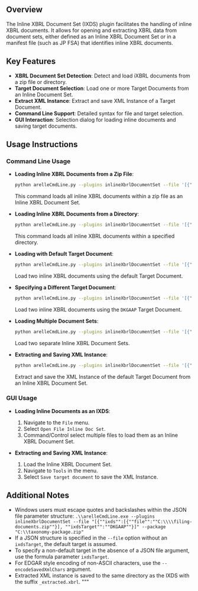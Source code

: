 ## Overview

The Inline XBRL Document Set (IXDS) plugin facilitates the handling of inline XBRL documents.
It allows for opening and extracting XBRL data from document sets, either defined as an Inline XBRL Document Set or in a
manifest file (such as JP FSA) that identifies inline XBRL documents.

## Key Features

- **XBRL Document Set Detection**: Detect and load iXBRL documents from a zip file or directory.
- **Target Document Selection**: Load one or more Target Documents from an Inline Document Set.
- **Extract XML Instance**: Extract and save XML Instance of a Target Document.
- **Command Line Support**: Detailed syntax for file and target selection.
- **GUI Interaction**: Selection dialog for loading inline documents and saving target documents.

## Usage Instructions

### Command Line Usage

- **Loading Inline XBRL Documents from a Zip File**:
  ```bash
  python arelleCmdLine.py --plugins inlineXbrlDocumentSet --file '[{"ixds": [{"file": "filing-documents.zip"}]}]'
  ```
  This command loads all inline XBRL documents within a zip file as an Inline XBRL Document Set.

- **Loading Inline XBRL Documents from a Directory**:
  ```bash
  python arelleCmdLine.py --plugins inlineXbrlDocumentSet --file '[{"ixds": [{"file": "filing-documents-directory"}]}]'
  ```
  This command loads all inline XBRL documents within a specified directory.

- **Loading with Default Target Document**:
  ```bash
  python arelleCmdLine.py --plugins inlineXbrlDocumentSet --file '[{"ixds": [{"file1": "document-1.html", "file2": "document-2.html"}]}]'
  ```
  Load two inline XBRL documents using the default Target Document.

- **Specifying a Different Target Document**:
  ```bash
  python arelleCmdLine.py --plugins inlineXbrlDocumentSet --file '[{"ixds": [{"file1": "document-1.html", "file2": "document-2.html"}], "ixdsTarget": "DKGAAP"}]'
  ```
  Load two inline XBRL documents using the `DKGAAP` Target Document.

- **Loading Multiple Document Sets**:
  ```bash
  python arelleCmdLine.py --plugins inlineXbrlDocumentSet --file '[{"ixds": [{"file": "filing-documents-1.zip"}]}, {"ixds": [{"file": "filing-documents-2.zip"}]}]'
  ```
  Load two separate Inline XBRL Document Sets.

- **Extracting and Saving XML Instance**:
  ```bash
  python arelleCmdLine.py --plugins inlineXbrlDocumentSet --file '[{"ixds": [{"file": "filing-documents.zip"}]}] --saveInstance'
  ```
  Extract and save the XML Instance of the default Target Document from an Inline XBRL Document Set.

### GUI Usage

- **Loading Inline Documents as an IXDS**:
    1. Navigate to the `File` menu.
    2. Select `Open File Inline Doc Set`.
    3. Command/Control select multiple files to load them as an Inline XBRL Document Set.

- **Extracting and Saving XML Instance**:
    1. Load the Inline XBRL Document Set.
    2. Navigate to `Tools` in the menu.
    3. Select `Save target document` to save the XML Instance.

## Additional Notes

- Windows users must escape quotes and backslashes within the JSON file parameter structure:
  `.\\arelleCmdLine.exe --plugins inlineXbrlDocumentSet --file "[{""ixds"":[{""file"":""C:\\\\filing-documents.zip""}], ""ixdsTarget"":""DKGAAP""}]" --package "C:\\taxonomy-package.zip"`
- If a JSON structure is specified in the `--file` option without an `ixdsTarget`, the default target is assumed.
- To specify a non-default target in the absence of a JSON file argument, use the formula parameter `ixdsTarget`.
- For EDGAR style encoding of non-ASCII characters, use the `--encodeSavedXmlChars` argument.
- Extracted XML instance is saved to the same directory as the IXDS with the suffix `_extracted.xbrl`.
  """
